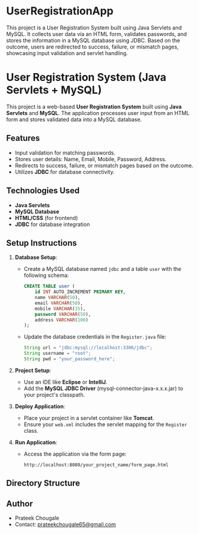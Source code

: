 # UserRegistrationApp
This project is a User Registration System built using Java Servlets and MySQL. It collects user data via an HTML form, validates passwords, and stores the information in a MySQL database using JDBC. Based on the outcome, users are redirected to success, failure, or mismatch pages, showcasing input validation and servlet handling.
# User Registration System (Java Servlets + MySQL)

This project is a web-based **User Registration System** built using **Java Servlets** and **MySQL**. The application processes user input from an HTML form and stores validated data into a MySQL database.

## Features
- Input validation for matching passwords.
- Stores user details: Name, Email, Mobile, Password, Address.
- Redirects to success, failure, or mismatch pages based on the outcome.
- Utilizes **JDBC** for database connectivity.

## Technologies Used
- **Java Servlets**
- **MySQL Database**
- **HTML/CSS** (for frontend)
- **JDBC** for database integration

## Setup Instructions
1. **Database Setup**:  
   - Create a MySQL database named `jdbc` and a table `user` with the following schema:  
     ```sql
     CREATE TABLE user (
         id INT AUTO_INCREMENT PRIMARY KEY,
         name VARCHAR(50),
         email VARCHAR(50),
         mobile VARCHAR(15),
         password VARCHAR(50),
         address VARCHAR(100)
     );
     ```
   - Update the database credentials in the `Register.java` file:  
     ```java
     String url = "jdbc:mysql://localhost:3306/jdbc";
     String username = "root";
     String pwd = "your_password_here";
     ```

2. **Project Setup**:  
   - Use an IDE like **Eclipse** or **IntelliJ**.
   - Add the **MySQL JDBC Driver** (mysql-connector-java-x.x.x.jar) to your project's classpath.

3. **Deploy Application**:  
   - Place your project in a servlet container like **Tomcat**.
   - Ensure your `web.xml` includes the servlet mapping for the `Register` class.

4. **Run Application**:  
   - Access the application via the form page:  
     ```
     http://localhost:8080/your_project_name/form_page.html
     ```

## Directory Structure

## Author
- Prateek Chougale
- Contact: prateekchougale65@gmail.com
